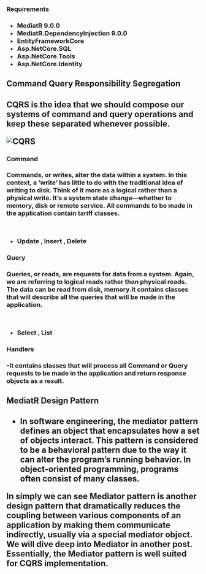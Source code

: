 

<h3>Requirements<h3>

* MediatR 9.0.0
* MediatR.DependencyInjection 9.0.0
* EntityFrameworkCore
* Asp.NetCore.SQL
* Asp.NetCore.Tools
* Asp.NetCore.Identity

<h2>Command Query Responsibility Segregation<h2>

<p>CQRS is the idea that we should compose our systems of command and query operations and keep these separated whenever possible. </p>


![CQRS](https://i0.wp.com/codecoach.co.nz/wp-content/uploads/2020/06/CQRS.png?resize=705%2C403&ssl=1)



<h3>Command<h3>
<p>Commands, or writes, alter the data within a system. In this context, a ‘write’ has little to do with the traditional idea of writing to disk. Think of it more as a logical rather than a physical write. It’s a system state change—whether to memory, disk or remote service. All commands to be made in the application contain tariff classes.</p>
<br>

* Update , Insert , Delete 

<h3>Query<h3>
<p>Queries, or reads, are requests for data from a system. Again, we are referring to logical reads rather than physical reads. The data can be read from disk, memory.It contains classes that will describe all the queries that will be made in the application.</p>
<br>

* Select , List

<h3>Handlers<h3>
-It contains classes that will process all Command or Query requests to be made in the application and return response objects as a result.

<h2>MediatR Design Pattern<h2>

* <p>In software engineering, the mediator pattern defines an object that encapsulates how a set of objects interact. This pattern is considered to be a behavioral pattern due to the way it can alter the program’s running behavior. In object-oriented programming, programs often consist of many classes.
In simply we can see Mediator pattern is another design pattern that dramatically reduces the coupling between various components of an application by making them communicate indirectly, usually via a special mediator object. We will dive deep into Mediator in another post. Essentially, the Mediator pattern is well suited for CQRS implementation.</p>

